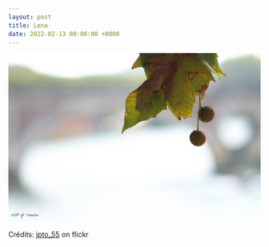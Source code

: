 ```yaml
---
layout: post
title: Lena
date: 2022-02-13 00:00:00 +0000
---
```


![Lena](/images/2022-02-13.jpg)

Crédits: [jpto_55](https://www.flickr.com/people/jpto_55/) on flickr
